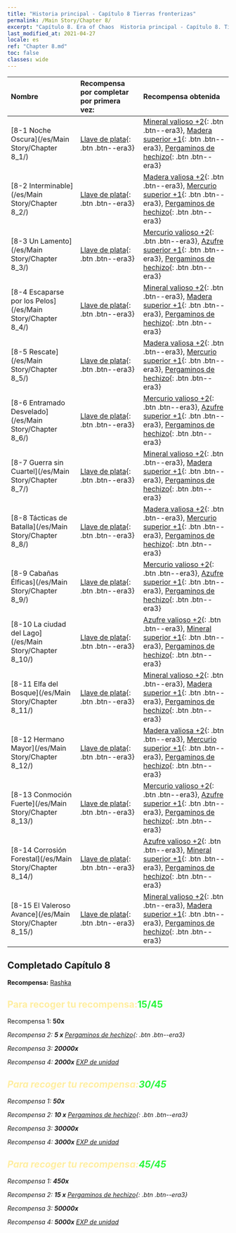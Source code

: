 ```yaml
---
title: "Historia principal - Capítulo 8 Tierras fronterizas"
permalink: /Main Story/Chapter 8/
excerpt: "Capítulo 8. Era of Chaos  Historia principal - Capítulo 8. Tierras fronterizas"
last_modified_at: 2021-04-27
locale: es
ref: "Chapter 8.md"
toc: false
classes: wide
---
```


  | Nombre |  Recompensa por completar por primera vez: | Recompensa obtenida |
  |:------------|:------------|:------------| 
  | [8-1 Noche Oscura](/es/Main Story/Chapter 8_1/) | [Llave de plata](/ItemsES/con_693/){: .btn .btn--era3} | [Mineral valioso +2](/ItemsES/mat_26/){: .btn .btn--era3}, [Madera superior +1](/ItemsES/mat_20/){: .btn .btn--era3}, [Pergaminos de hechizo](/ItemsES/con_694/){: .btn .btn--era3} |
  | [8-2 Interminable](/es/Main Story/Chapter 8_2/) | [Llave de plata](/ItemsES/con_693/){: .btn .btn--era3} | [Madera valiosa +2](/ItemsES/mat_27/){: .btn .btn--era3}, [Mercurio superior +1](/ItemsES/mat_21/){: .btn .btn--era3}, [Pergaminos de hechizo](/ItemsES/con_694/){: .btn .btn--era3} |
  | [8-3 Un Lamento](/es/Main Story/Chapter 8_3/) | [Llave de plata](/ItemsES/con_693/){: .btn .btn--era3} | [Mercurio valioso +2](/ItemsES/mat_28/){: .btn .btn--era3}, [Azufre superior +1](/ItemsES/mat_22/){: .btn .btn--era3}, [Pergaminos de hechizo](/ItemsES/con_694/){: .btn .btn--era3} |
  | [8-4 Escaparse por los Pelos](/es/Main Story/Chapter 8_4/) | [Llave de plata](/ItemsES/con_693/){: .btn .btn--era3} | [Mineral valioso +2](/ItemsES/mat_26/){: .btn .btn--era3}, [Madera superior +1](/ItemsES/mat_20/){: .btn .btn--era3}, [Pergaminos de hechizo](/ItemsES/con_694/){: .btn .btn--era3} |
  | [8-5 Rescate](/es/Main Story/Chapter 8_5/) | [Llave de plata](/ItemsES/con_693/){: .btn .btn--era3} | [Madera valiosa +2](/ItemsES/mat_27/){: .btn .btn--era3}, [Mercurio superior +1](/ItemsES/mat_21/){: .btn .btn--era3}, [Pergaminos de hechizo](/ItemsES/con_694/){: .btn .btn--era3} |
  | [8-6 Entramado Desvelado](/es/Main Story/Chapter 8_6/) | [Llave de plata](/ItemsES/con_693/){: .btn .btn--era3} | [Mercurio valioso +2](/ItemsES/mat_28/){: .btn .btn--era3}, [Azufre superior +1](/ItemsES/mat_22/){: .btn .btn--era3}, [Pergaminos de hechizo](/ItemsES/con_694/){: .btn .btn--era3} |
  | [8-7 Guerra sin Cuartel](/es/Main Story/Chapter 8_7/) | [Llave de plata](/ItemsES/con_693/){: .btn .btn--era3} | [Mineral valioso +2](/ItemsES/mat_26/){: .btn .btn--era3}, [Madera superior +1](/ItemsES/mat_20/){: .btn .btn--era3}, [Pergaminos de hechizo](/ItemsES/con_694/){: .btn .btn--era3} |
  | [8-8 Tácticas de Batalla](/es/Main Story/Chapter 8_8/) | [Llave de plata](/ItemsES/con_693/){: .btn .btn--era3} | [Madera valiosa +2](/ItemsES/mat_27/){: .btn .btn--era3}, [Mercurio superior +1](/ItemsES/mat_21/){: .btn .btn--era3}, [Pergaminos de hechizo](/ItemsES/con_694/){: .btn .btn--era3} |
  | [8-9 Cabañas Élficas](/es/Main Story/Chapter 8_9/) | [Llave de plata](/ItemsES/con_693/){: .btn .btn--era3} | [Mercurio valioso +2](/ItemsES/mat_28/){: .btn .btn--era3}, [Azufre superior +1](/ItemsES/mat_22/){: .btn .btn--era3}, [Pergaminos de hechizo](/ItemsES/con_694/){: .btn .btn--era3} |
  | [8-10 La ciudad del Lago](/es/Main Story/Chapter 8_10/) | [Llave de plata](/ItemsES/con_693/){: .btn .btn--era3} | [Azufre valioso +2](/ItemsES/mat_29/){: .btn .btn--era3}, [Mineral superior +1](/ItemsES/mat_19/){: .btn .btn--era3}, [Pergaminos de hechizo](/ItemsES/con_694/){: .btn .btn--era3} |
  | [8-11 Elfa del Bosque](/es/Main Story/Chapter 8_11/) | [Llave de plata](/ItemsES/con_693/){: .btn .btn--era3} | [Mineral valioso +2](/ItemsES/mat_26/){: .btn .btn--era3}, [Madera superior +1](/ItemsES/mat_20/){: .btn .btn--era3}, [Pergaminos de hechizo](/ItemsES/con_694/){: .btn .btn--era3} |
  | [8-12 Hermano Mayor](/es/Main Story/Chapter 8_12/) | [Llave de plata](/ItemsES/con_693/){: .btn .btn--era3} | [Madera valiosa +2](/ItemsES/mat_27/){: .btn .btn--era3}, [Mercurio superior +1](/ItemsES/mat_21/){: .btn .btn--era3}, [Pergaminos de hechizo](/ItemsES/con_694/){: .btn .btn--era3} |
  | [8-13 Conmoción Fuerte](/es/Main Story/Chapter 8_13/) | [Llave de plata](/ItemsES/con_693/){: .btn .btn--era3} | [Mercurio valioso +2](/ItemsES/mat_28/){: .btn .btn--era3}, [Azufre superior +1](/ItemsES/mat_22/){: .btn .btn--era3}, [Pergaminos de hechizo](/ItemsES/con_694/){: .btn .btn--era3} |
  | [8-14 Corrosión Forestal](/es/Main Story/Chapter 8_14/) | [Llave de plata](/ItemsES/con_693/){: .btn .btn--era3} | [Azufre valioso +2](/ItemsES/mat_29/){: .btn .btn--era3}, [Mineral superior +1](/ItemsES/mat_19/){: .btn .btn--era3}, [Pergaminos de hechizo](/ItemsES/con_694/){: .btn .btn--era3} |
  | [8-15 El Valeroso Avance](/es/Main Story/Chapter 8_15/) | [Llave de plata](/ItemsES/con_693/){: .btn .btn--era3} | [Mineral valioso +2](/ItemsES/mat_26/){: .btn .btn--era3}, [Madera superior +1](/ItemsES/mat_20/){: .btn .btn--era3}, [Pergaminos de hechizo](/ItemsES/con_694/){: .btn .btn--era3} |


## Completado Capítulo 8

 **Recompensa:** [Rashka](/es/heroes/Rashka/)



## <span style="color: #ffeea0">Para recoger tu recompensa:</span><span style="color: #27f73a">15/45</span>

 Recompensa 1:  **50x** <i class="fas fa-gem"/>

 Recompensa 2: **5 x** [Pergaminos de hechizo](/ItemsES/con_694/){: .btn .btn--era3}

 Recompensa 3:  **20000x** <i class="fas fa-coins"/>

 Recompensa 4:  **2000x** [EXP de unidad](/ItemsES/con_902/)



## <span style="color: #ffeea0">Para recoger tu recompensa:</span><span style="color: #27f73a">30/45</span>

 Recompensa 1:  **50x** <i class="fas fa-gem"/>

 Recompensa 2: **10 x** [Pergaminos de hechizo](/ItemsES/con_694/){: .btn .btn--era3}

 Recompensa 3:  **30000x** <i class="fas fa-coins"/>

 Recompensa 4:  **3000x** [EXP de unidad](/ItemsES/con_902/)



## <span style="color: #ffeea0">Para recoger tu recompensa:</span><span style="color: #27f73a">45/45</span>

 Recompensa 1:  **450x** <i class="fas fa-gem"/>

 Recompensa 2: **15 x** [Pergaminos de hechizo](/ItemsES/con_694/){: .btn .btn--era3}

 Recompensa 3:  **50000x** <i class="fas fa-coins"/>

 Recompensa 4:  **5000x** [EXP de unidad](/ItemsES/con_902/)

